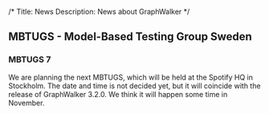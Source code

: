 /*
Title: News
Description: News about GraphWalker
*/

## MBTUGS - Model-Based Testing Group Sweden

### MBTUGS 7
We are planning the next MBTUGS, which will be held at the Spotify HQ in Stockholm. The date and time is not decided yet, but it will coincide with the release of GraphWalker 3.2.0. We think it will happen some time in November.
